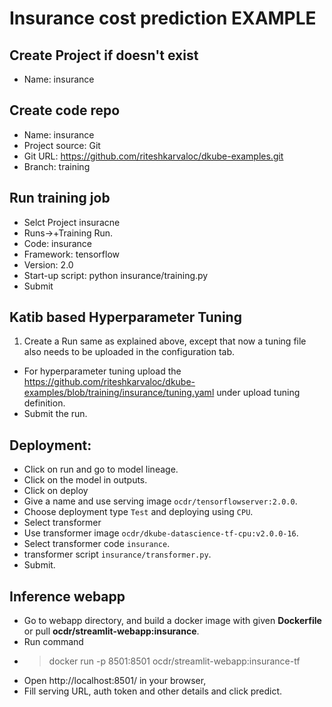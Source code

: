# Insurance cost prediction EXAMPLE 

## Create Project if doesn't exist
 - Name: insurance

## Create code repo
 - Name: insurance
 - Project source: Git
 - Git URL: https://github.com/riteshkarvaloc/dkube-examples.git
 - Branch: training

## Run training job
 - Selct Project insuracne
 - Runs->+Training Run.
 - Code: insurance
 - Framework: tensorflow
 - Version: 2.0
 - Start-up script: python insurance/training.py
 - Submit

## Katib based Hyperparameter Tuning
1. Create a Run same as explained above, except that now a tuning file also needs to be uploaded in the configuration tab.
  - For hyperparameter tuning upload the https://github.com/riteshkarvaloc/dkube-examples/blob/training/insurance/tuning.yaml under upload tuning definition. 
  - Submit the run.

## Deployment:
 - Click on run and go to model lineage.
 - Click on the model in outputs.
 - Click on deploy
 - Give a name and use serving image `ocdr/tensorflowserver:2.0.0`.
 - Choose deployment type `Test` and deploying using `CPU`.
 - Select transformer
 - Use transformer image `ocdr/dkube-datascience-tf-cpu:v2.0.0-16`.
 - Select transformer code `insurance`.
 - transformer script `insurance/transformer.py`.
 - Submit. 


## Inference webapp
  - Go to webapp directory, and build a docker image with given **Dockerfile** or pull **ocdr/streamlit-webapp:insurance**.
  - Run command
  - > docker run -p 8501:8501 ocdr/streamlit-webapp:insurance-tf
  - Open http://localhost:8501/ in your browser,
  - Fill serving URL, auth token and other details and click predict.
